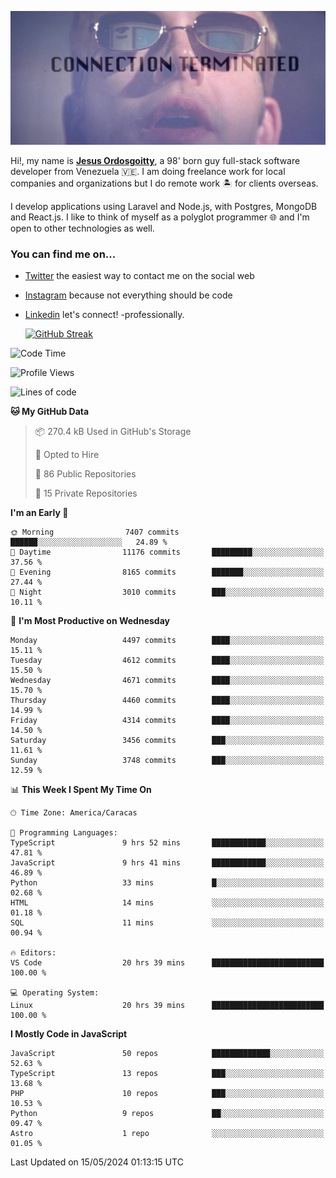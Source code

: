 ![hackers movie reference](./disconnected.jpg)

Hi!, my name is [**Jesus Ordosgoitty**](https://jodaz.dev), a 98' born guy full-stack software developer from Venezuela 🇻🇪. I am doing freelance work for local companies and organizations but I do remote work 🏝️ for clients overseas. 

I develop applications using Laravel and Node.js, with Postgres, MongoDB and React.js. I like to think of myself as a polyglot programmer 🌐 and I'm open to other technologies as well.

### You can find me on...

- [Twitter](https://twitter.com/jodaz_) the easiest way to contact me on the social web
- [Instagram](https://instagram.com/jodaz_) because not everything should be code
- [Linkedin](https://linkedin.com/in/jodaz) let's connect! -professionally.


    [![GitHub Streak](https://streak-stats.demolab.com?user=jodaz&theme=tokyonight)](https://git.io/streak-stats)

<!--START_SECTION:waka-->
![Code Time](http://img.shields.io/badge/Code%20Time-4%2C810%20hrs%2046%20mins-blue)

![Profile Views](http://img.shields.io/badge/Profile%20Views-0-blue)

![Lines of code](https://img.shields.io/badge/From%20Hello%20World%20I%27ve%20Written-83.3%20million%20lines%20of%20code-blue)

**🐱 My GitHub Data** 

> 📦 270.4 kB Used in GitHub's Storage 
 > 
> 💼 Opted to Hire
 > 
> 📜 86 Public Repositories 
 > 
> 🔑 15 Private Repositories 
 > 
**I'm an Early 🐤** 

```text
🌞 Morning                7407 commits        ██████░░░░░░░░░░░░░░░░░░░   24.89 % 
🌆 Daytime                11176 commits       █████████░░░░░░░░░░░░░░░░   37.56 % 
🌃 Evening                8165 commits        ███████░░░░░░░░░░░░░░░░░░   27.44 % 
🌙 Night                  3010 commits        ███░░░░░░░░░░░░░░░░░░░░░░   10.11 % 
```
📅 **I'm Most Productive on Wednesday** 

```text
Monday                   4497 commits        ████░░░░░░░░░░░░░░░░░░░░░   15.11 % 
Tuesday                  4612 commits        ████░░░░░░░░░░░░░░░░░░░░░   15.50 % 
Wednesday                4671 commits        ████░░░░░░░░░░░░░░░░░░░░░   15.70 % 
Thursday                 4460 commits        ████░░░░░░░░░░░░░░░░░░░░░   14.99 % 
Friday                   4314 commits        ████░░░░░░░░░░░░░░░░░░░░░   14.50 % 
Saturday                 3456 commits        ███░░░░░░░░░░░░░░░░░░░░░░   11.61 % 
Sunday                   3748 commits        ███░░░░░░░░░░░░░░░░░░░░░░   12.59 % 
```


📊 **This Week I Spent My Time On** 

```text
🕑︎ Time Zone: America/Caracas

💬 Programming Languages: 
TypeScript               9 hrs 52 mins       ████████████░░░░░░░░░░░░░   47.81 % 
JavaScript               9 hrs 41 mins       ████████████░░░░░░░░░░░░░   46.89 % 
Python                   33 mins             █░░░░░░░░░░░░░░░░░░░░░░░░   02.68 % 
HTML                     14 mins             ░░░░░░░░░░░░░░░░░░░░░░░░░   01.18 % 
SQL                      11 mins             ░░░░░░░░░░░░░░░░░░░░░░░░░   00.94 % 

🔥 Editors: 
VS Code                  20 hrs 39 mins      █████████████████████████   100.00 % 

💻 Operating System: 
Linux                    20 hrs 39 mins      █████████████████████████   100.00 % 
```

**I Mostly Code in JavaScript** 

```text
JavaScript               50 repos            █████████████░░░░░░░░░░░░   52.63 % 
TypeScript               13 repos            ███░░░░░░░░░░░░░░░░░░░░░░   13.68 % 
PHP                      10 repos            ███░░░░░░░░░░░░░░░░░░░░░░   10.53 % 
Python                   9 repos             ██░░░░░░░░░░░░░░░░░░░░░░░   09.47 % 
Astro                    1 repo              ░░░░░░░░░░░░░░░░░░░░░░░░░   01.05 % 
```




 Last Updated on 15/05/2024 01:13:15 UTC
<!--END_SECTION:waka-->
